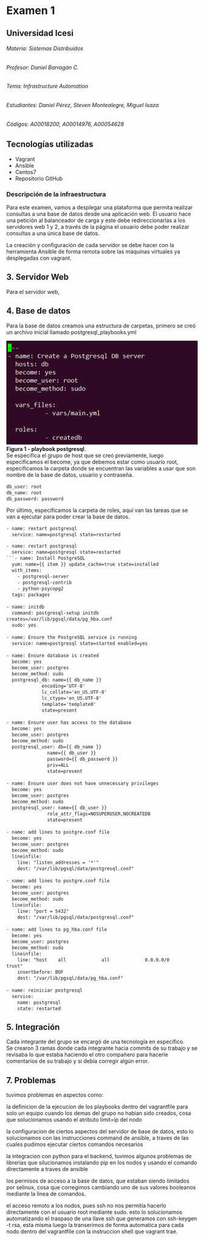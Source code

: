 # Examen 1
## Universidad Icesi
###### Materia: Sistemas Distribuidos
###### Profesor: Daniel Barragán C.
###### Tema: Infrastructure Automation
###### Estudiantes: Daniel Pérez, Steven Montealegre, Miguel Isaza
###### Códigos: A00018200, A00014976, A00054628

## Tecnologías utilizadas
* Vagrant
* Ansible
* Centos7
* Repositorio GitHub

### Descripción de la infraestructura
Para este examen, vamos a desplegar una plataforma que permita realizar consultas a una base de datos desde una aplicación web. El usuario hace una petición al balanceador de carga y este debe redireccionarlas a los servidores web 1 y 2, a través de la página el usuario debe poder realizar consultas a una única base de datos.

La creación y configuración de cada servidor se debe hacer con la herramienta Ansible de forma remota sobre las máquinas virtuales ya desplegadas con vagrant.

## 3. Servidor Web
Para el servidor web, 

## 4. Base de datos 
 Para la base de datos creamos una estructura de carpetas, primero se creó un archivo inicial llamado postgresql_playbooks.yml 
 
 ![](/images/db1.PNG)  
 **Figura 1 - playbook postgresql**.  
 Se especifíca el grupo de host que se creó previamente, luego especificamos el become, ya que debemos estar como usuario root, especificamos la carpeta donde se encuentran las variables a usar que son nombre de la base de datos, usuario y contraseña.  
 ```ansible
db_user: root
db_name: root
db_password: password
 ```  
 Por último, especificamos la carpeta de roles, aquí van las tareas que se van a ejecutar para poder crear la base de datos.  
 
```ansible
- name: restart postgresql
  service: name=postgresql state=restarted
```  
```ansible
- name: restart postgresql
  service: name=postgresql state=restarted
```- name: Install PostgreSQL
  yum: name={{ item }} update_cache=true state=installed
  with_items:
    - postgresql-server
    - postgresql-contrib
    - python-psycopg2
  tags: packages

- name: initdb
  command: postgresql-setup initdb creates=/var/lib/pgsql/data/pg_hba.conf
  sudo: yes

- name: Ensure the PostgreSQL service is running
  service: name=postgresql state=started enabled=yes

- name: Ensure database is created
  become: yes
  become_user: postgres 
  become_method: sudo
  postgresql_db: name={{ db_name }}
             encoding='UTF-8'
             lc_collate='en_US.UTF-8'
             lc_ctype='en_US.UTF-8'
             template='template0'
             state=present

- name: Ensure user has access to the database
  become: yes
  become_user: postgres 
  become_method: sudo
  postgresql_user: db={{ db_name }}
               name={{ db_user }}
               password={{ db_password }}
               priv=ALL
               state=present

- name: Ensure user does not have unnecessary privileges
  become: yes
  become_user: postgres 
  become_method: sudo
  postgresql_user: name={{ db_user }}
               role_attr_flags=NOSUPERUSER,NOCREATEDB
               state=present

- name: add lines to postgre.conf file
  become: yes
  become_user: postgres
  become_method: sudo
  lineinfile:
    line: "listen_addresses = '*'"
    dest: "/var/lib/pgsql/data/postgresql.conf"

- name: add lines to postgre.conf file
  become: yes
  become_user: postgres
  become_method: sudo
  lineinfile:
    line: "port = 5432"
    dest: "/var/lib/pgsql/data/postgresql.conf"

- name: add lines to pg_hba.conf file
  become: yes
  become_user: postgres
  become_method: sudo
  lineinfile:
    line: "host    all             all             0.0.0.0/0               trust"
    insertbefore: BOF
    dest: "/var/lib/pgsql/data/pg_hba.conf"

- name: reiniciar postgresql 
  service:
    name: postgresql 
    state: restarted
```  
## 5. Integración
Cada integrante del grupo se encargó de una tecnología en específico.  
Se crearon 3 ramas donde cada integrante hacia commits de su trabajo y se revisaba lo que estaba haciendo el otro compañero para hacerle comentarios de su trabajo y si debía corregir algún error.


## 7. Problemas
 tuvimos problemas en aspectos como:
 
 la definicion de la ejecucion de los playbooks dentro del vagrantfile para solo un equipo cuando los demas del grupo no habian sido creados, cosa que solucionamos usando el atributo limit=ip del nodo
 
 la configuracion de ciertos aspectos del servidor de base de datos, esto lo solucionamos con las instrucciones command de ansible, a traves de las cuales pudimos ejecutar ciertos comandos necesarios
 
 la integracion con python para el backend, tuvimos algunos problemas de librerias que silucionamos instalando pip en los nodos y usando el comando directamente a traves de ansible
 
 los permisos de acceso a la base de datos, que estaban siendo limitados por selinux, cosa que corregimos cambiando uno de sus valores booleanos mediante la linea de comandos.
 
el acceso remoto a los nodos, pues ssh no nos permitia hacerlo directamente con el usuario root mediante sudo. esto lo solucionamos automatizando el traspaso de una llave ssh que generamos con ssh-keygen -t rsa, esta misma luego la transerimos de forma automatica para cada nodo dentro del vagrantfile con la instruccion shell que vagrant trae.
